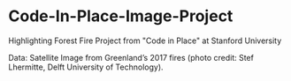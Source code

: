# Code-In-Place-Image-Project
Highlighting Forest Fire Project from "Code in Place" at Stanford University 

Data: Satellite Image from Greenland’s 2017 fires (photo credit: Stef Lhermitte, Delft University of Technology).

